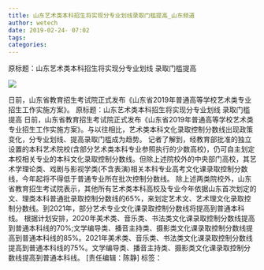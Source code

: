 ```yaml
---
title: 山东艺术类本科招生将实现分专业划线录取门槛提高_山东频道
author: wetech
date: 2019-02-24- 07:02
tags: 
categories: 
---
```

原标题：山东艺术类本科招生将实现分专业划线 录取门槛提高
<!-- more -->
                
<img align="center" border="0" src="http://p2.ifengimg.com/a/2016/0810/204c433878d5cf9size1_w16_h16.png" />
                
            
日前，山东省教育招生考试院正式发布《山东省2019年普通高等学校艺术类专业招生工作实施方案》。
原标题：山东艺术类本科招生将实现分专业划线 录取门槛提高
日前，山东省教育招生考试院正式发布《山东省2019年普通高等学校艺术类专业招生工作实施方案》。与以往相比，艺术类本科文化录取控制分数线出现政策变化，分专业划线、提高录取门槛成为趋势。
记者了解到，经教育部批准的独立设置的本科艺术院校(含部分艺术类本科专业参照执行的少数高校)，仍可自主划定本校相关专业的本科文化录取控制分数线。但除上述院校外的中央部门高校，其艺术学理论类、戏剧与影视学类(不含表演)相关本科专业高考文化课录取控制分数线，今年起将不得低于普通专业所在批次控制分数线。
除上述两类院校外，山东省教育招生考试院表示，其他所有艺术类本科高校及专业今年依据山东首次划定的文、理类本科普通批录取控制分数线的65%，来划定艺术文、艺术理文化录取控制分数线。到2021年，部分艺术专业文化课录取控制分数线将提高到普通本科线。
根据计划安排，2020年美术类、音乐类、书法类文化课录取控制分数线提高到普通本科线的70%;文学编导类、播音主持类、摄影类文化课录取控制分数线提高到普通本科线的85%。2021年美术类、音乐类、书法类文化课录取控制分数线提高到普通本科线的75%。文学编导类、播音主持类、摄影类文化课录取控制分数线提高到普通本科线。
[责任编辑：陈静]
标签：
 
             
